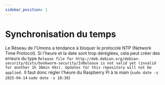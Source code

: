 ```yaml
---
sidebar_position: 1
---
```


# Synchronisation du temps
Le Réseau de l'Umons a tendance à bloquer le protocole NTP (Network Time Protocol). Si l'heure et la date sont trop déréglées, cela peut créer des erreurs du type `Release file for http://deb.debian.org/debian-security/dists/bookworm-security/InRelease is not valid yet (invalid for another 1h 38min 49s). Updates for this repository will not be applied.` Il faut donc régler l'heure du Raspberry Pi à la main (`sudo date -s 2025-04-14`  `sudo date -s 10:36`)